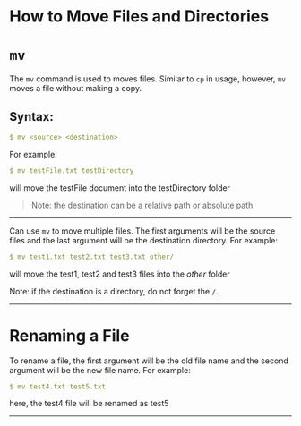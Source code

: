 # How to Move Files and Directories 

# `mv`

The `mv` command is used to moves files. Similar to `cp` in usage, however, `mv` moves a file without making a copy.

## Syntax:
```yaml
$ mv <source> <destination> 
```

For example: 
```yaml
$ mv testFile.txt testDirectory 
```
will move the testFile document into the testDirectory folder

> Note: the destination can be a relative path or absolute path
---



Can use `mv` to move multiple files. The first arguments will be the source files and the last argument will be the destination directory. For example: 

```yaml
$ mv test1.txt test2.txt test3.txt other/
```
will move the test1, test2 and test3 files into the _other_ folder

Note: if the destination is a directory, do not forget the `/`.

---

# Renaming a File

To rename a file, the first argument will be the old file name and the second argument will be the new file name. For example: 

```yaml
$ mv test4.txt test5.txt
```

here, the test4 file will be renamed as test5


---





